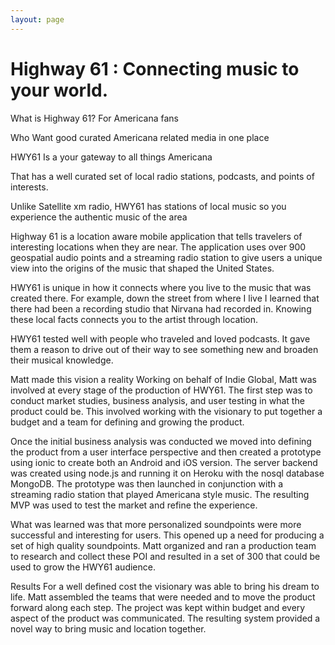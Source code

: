 ```yaml
---
layout: page
---
```


# Highway 61 : Connecting music to your world.


What is Highway 61?
For Americana fans

Who Want good curated Americana related media in one place

HWY61 Is a your gateway to all things Americana

That has a well curated set of local radio stations, podcasts, and points of interests.

Unlike Satellite xm radio, HWY61 has stations of local music so you experience the authentic music of the area

Highway 61 is a location aware mobile application that tells travelers of interesting locations when they are near. The application uses over 900 geospatial audio points and a streaming radio station to give users a unique view into the origins of the music that shaped the United States.

HWY61 is unique in how it connects where you live to the music that was created there. For example, down the street from where I live I learned that there had been a recording studio that Nirvana had recorded in. Knowing these local facts connects you to the artist through location.

HWY61 tested well with people who traveled and loved podcasts. It gave them a reason to drive out of their way to see something new and broaden their musical knowledge.

Matt made this vision a reality
Working on behalf of Indie Global, Matt was involved at every stage of the production of HWY61. The first step was to conduct market studies, business analysis, and user testing in what the product could be. This involved working with the visionary to put together a budget and a team for defining and growing the product.

Once the initial business analysis was conducted we moved into defining the product from a user interface perspective and then created a prototype using ionic to create both an Android and iOS version. The server backend was created using node.js and running it on Heroku with the nosql database MongoDB. The prototype was then launched in conjunction with a streaming radio station that played Americana style music. The resulting MVP was used to test the market and refine the experience.

What was learned was that more personalized soundpoints were more successful and interesting for users. This opened up a need for producing a set of high quality soundpoints. Matt organized and ran a production team to research and collect these POI and resulted in a set of 300 that could be used to grow the HWY61 audience.

Results
For a well defined cost the visionary was able to bring his dream to life. Matt assembled the teams that were needed and to move the product forward along each step. The project was kept within budget and every aspect of the product was communicated. The resulting system provided a novel way to bring music and location together.
